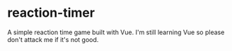 # reaction-timer

A simple reaction time game built with Vue. I'm still learning Vue so please don't attack me if it's not good.
